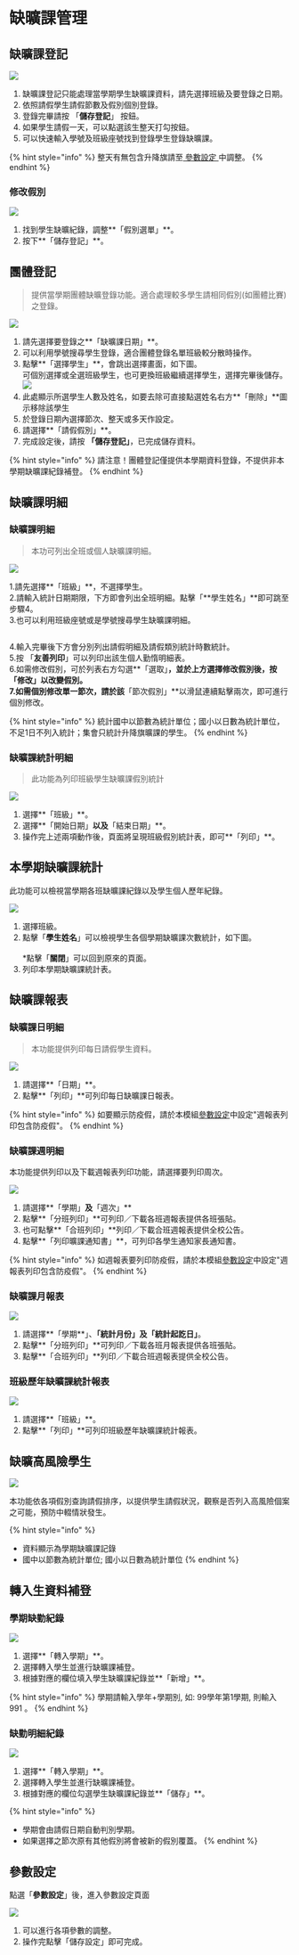 # 缺曠課管理

## 缺曠課登記

![](<../.gitbook/assets/absent-sign (1).png>)

1. 缺曠課登記只能處理當學期學生缺曠課資料，請先選擇班級及要登錄之日期。
2. 依照請假學生請假節數及假別個別登錄。
3. 登錄完畢請按 「**儲存登記**」 按鈕。
4. 如果學生請假一天，可以點選該生整天打勾按鈕。
5. 可以快速輸入學號及班級座號找到登錄學生登錄缺曠課。

{% hint style="info" %}
整天有無包含升降旗請至[ 參數設定 ](que-guan-li.md#can-shu-she-ding)中調整。
{% endhint %}

### 修改假別

![](../.gitbook/assets/absent-sign-edit.png)

1. 找到學生缺曠紀錄，調整**「假別選單」**。
2. 按下**「儲存登記」**。

## 團體登記

> 提供當學期團體缺曠登錄功能。適合處理較多學生請相同假別(如團體比賽)之登錄。

![](<../.gitbook/assets/group\_register (1).png>)

1. 請先選擇要登錄之**「缺曠課日期」**。&#x20;
2. 可以利用學號搜尋學生登錄，適合團體登錄名單班級較分散時操作。&#x20;
3. 點擊**「選擇學生」**，會跳出選擇畫面，如下圖。\
   可個別選擇或全選班級學生，也可更換班級繼續選擇學生，選擇完畢後儲存。![](../.gitbook/assets/group\_register\_2.png)
4. 此處顯示所選學生人數及姓名，如要去除可直接點選姓名右方**「刪除」**圖示移除該學生
5. 於登錄日期內選擇節次、整天或多天作設定。&#x20;
6. 請選擇**「請假假別」**。&#x20;
7. 完成設定後，請按 **「儲存登記」**，已完成儲存資料。

{% hint style="info" %}
請注意！團體登記僅提供本學期資料登錄，不提供非本學期缺曠課紀錄補登。
{% endhint %}

## 缺曠課明細

### 缺曠課明細

> 本功可列出全班或個人缺曠課明細。

![](../.gitbook/assets/lack\_class\_detail.png)

1.請先選擇**「班級」**，不選擇學生。\
2.請輸入統計日期期限，下方即會列出全班明細。點擊「**學生姓名」**即可跳至步驟4。\
3.也可以利用班級座號或是學號搜尋學生缺曠課明細。

<figure><img src="../.gitbook/assets/absent-details.png" alt=""><figcaption></figcaption></figure>

4.輸入完畢後下方會分別列出請假明細及請假類別統計時數統計。\
5.按 「**友善列印**」可以列印出該生個人勤惰明細表。\
6.如需修改假別，可於列表右方勾選**「選取」**，並於上方選擇修改假別後，按 「**修改**」以改變假別。\
7.如需個別修改單一節次，請於該**「節次假別」**以滑鼠連續點擊兩次，即可進行個別修改。

{% hint style="info" %}
統計國中以節數為統計單位；國小以日數為統計單位，不足1日不列入統計；集會只統計升降旗曠課的學生。
{% endhint %}

### 缺曠課統計明細

> 此功能為列印班級學生缺曠課假別統計

![](../.gitbook/assets/lack\_class\_detail3.png)

1. 選擇**「班級」**。
2. 選擇**「開始日期」**以及**「結束日期」**。
3. 操作完上述兩項動作後，頁面將呈現班級假別統計表，即可**「列印」**。

## 本學期缺曠課統計

此功能可以檢視當學期各班缺曠課紀錄以及學生個人歷年紀錄。

![](../.gitbook/assets/semester\_lack\_class\_statistics.png)

1. 選擇班級。
2. 點擊「**學生姓名**」可以檢視學生各個學期缺曠課次數統計，如下圖。\
   &#x20;<img src="../.gitbook/assets/semester_lack_class_statistics2.png" alt="" data-size="original"> \
   \*點擊「**關閉**」可以回到原來的頁面。
3. 列印本學期缺曠課統計表。

## 缺曠課報表

### 缺曠課日明細

> 本功能提供列印每日請假學生資料。

![](../.gitbook/assets/absent-date-report.png)

1. 請選擇**「日期」**。
2. 點擊**「列印」**可列印每日缺曠課日報表。

{% hint style="info" %}
如要顯示防疫假，請於本模組[參數設定](que-guan-li.md#can-shu-she-ding)中設定"週報表列印包含防疫假"。
{% endhint %}

### 缺曠課週明細

本功能提供列印以及下載週報表列印功能，請選擇要列印周次。

![](../.gitbook/assets/absent-report.png)

1. 請選擇**「學期」**及**「週次」**
2. 點擊**「分班列印」**可列印／下載各班週報表提供各班張貼。
3. 也可點擊**「合班列印」**列印／下載合班週報表提供全校公告。
4. 點擊**「列印曠課通知書」**，可列印各學生通知家長通知書。

{% hint style="info" %}
如週報表要列印防疫假，請於本模組[參數設定](que-guan-li.md#can-shu-she-ding)中設定"週報表列印包含防疫假"。
{% endhint %}

### 缺曠課月報表

![](<../.gitbook/assets/period-report (1).png>)

1. 請選擇**「學期**」、**「統計月份」**及**「統計起訖日」**。
2. 點擊**「分班列印」**可列印／下載各班月報表提供各班張貼。&#x20;
3. 點擊**「合班列印」**列印／下載合班週報表提供全校公告。

### 班級歷年缺曠課統計報表

![](../.gitbook/assets/absent-class-detail.png)

1. 請選擇**「班級」**。
2. 點擊**「列印」**可列印班級歷年缺曠課統計報表。

## 缺曠高風險學生

![](../.gitbook/assets/absent-semester-rank.png)

本功能依各項假別查詢請假排序，以提供學生請假狀況，觀察是否列入高風險個案之可能，預防中輟情狀發生。

{% hint style="info" %}
* 資料顯示為學期缺曠課記錄
* 國中以節數為統計單位; 國小以日數為統計單位
{% endhint %}

## 轉入生資料補登

### 學期缺勤紀錄

![](../.gitbook/assets/absent-patch.png)

1. 選擇**「轉入學期」**。
2. 選擇轉入學生並進行缺曠課補登。
3. 根據對應的欄位填入學生缺曠課紀錄並**「新增」**。

{% hint style="info" %}
學期請輸入學年+學期別, 如: 99學年第1學期, 則輸入 991 。
{% endhint %}

### 缺勤明細紀錄

![](../.gitbook/assets/absent-detail-patch.png)

1. 選擇**「轉入學期」**。
2. 選擇轉入學生並進行缺曠課補登。
3. 根據對應的欄位勾選學生缺曠課紀錄並**「儲存」**。

{% hint style="info" %}
* 學期會由請假日期自動判別學期。
* 如果選擇之節次原有其他假別將會被新的假別覆蓋。
{% endhint %}

## 參數設定

點選「**參數設定**」後，進入參數設定頁面

![](../.gitbook/assets/absent-params.png)

1. 可以進行各項參數的調整。
2. 操作完點擊「儲存設定」即可完成。
